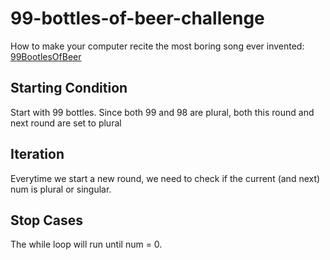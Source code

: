# 99-bottles-of-beer-challenge
How to make your computer recite the most boring song ever invented: [99BootlesOfBeer](http://www.99-bottles-of-beer.net/lyrics.html)

## Starting Condition 
Start with 99 bottles.
Since both 99 and 98 are plural, both this round and next round are set to plural

## Iteration
Everytime we start a new round, we need to check if the current (and next) num is plural or singular.

## Stop Cases
The while loop will run until num = 0. 

